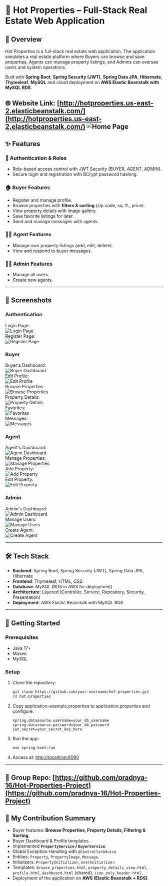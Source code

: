 # 🏡 Hot Properties – Full-Stack Real Estate Web Application  
## 📖 Overview

Hot Properties is a full-stack real estate web application. The application simulates a real estate platform where Buyers can browse and save properties, Agents can manage property listings, and Admins can oversee users and system operations.

Built with **Spring Boot**, **Spring Security (JWT)**, **Spring Data JPA**, **Hibernate**, **Thymeleaf**, **MySQL** and cloud deployment on **AWS Elastic Beanstalk with MySQL RDS**.

🌐 **Website Link:** [http://hotproperties.us-east-2.elasticbeanstalk.com/](http://hotproperties.us-east-2.elasticbeanstalk.com/)
![Home Page](screenshots/home.png)  
---

## ✨ Features

### 🔑 Authentication & Roles
- Role-based access control with JWT Security (BUYER, AGENT, ADMIN).  
- Secure login and registration with BCrypt password hashing.  

### 🏠 Buyer Features
- Register and manage profile.  
- Browse properties with **filters & sorting** (zip code, sq. ft., price).  
- View property details with image gallery.  
- Save favorite listings for later.  
- Send and manage messages with agents.  

### 🧑‍💼 Agent Features
- Manage own property listings (add, edit, delete).  
- View and respond to buyer messages.  

### 👩‍💻 Admin Features
- Manage all users.  
- Create new agents.  

---

## 📸 Screenshots

### Authentication
Login Page:  
![Login Page](screenshots/login.png)  
Register Page:  
![Register Page](screenshots/register.png)  

### Buyer
Buyer's Dashboard:  
![Buyer Dashboard](screenshots/buyer_dashboard.png)  
Edit Profile:  
![Edit Profile](screenshots/edit_profile.png)  
Browse Properties:  
![Browse Properties](screenshots/browse_properties.png)  
Property Details:  
![Property Details](screenshots/property_details.png)  
Favorites:  
![Favorites](screenshots/favorite_properties.png)  
Messages:  
![Messages](screenshots/message.png)  

### Agent
Agent's Dashboard:  
![Agent Dashboard](screenshots/agent_dashboard.png)  
Manage Properties:  
![Manage Properties](screenshots/manage_properties.png)  
Add Property:  
![Add Property](screenshots/add_property.png)  
Edit Property:  
![Edit Property](screenshots/edit_property.png)  

### Admin
Admin's Dashboard:  
![Admin Dashboard](screenshots/admin_dashboard.png)  
Manage Users:  
![Manage Users](screenshots/manage_users.jpg)  
Create Agent:  
![Create Agent](screenshots/create_agent.png)  

---

## 🛠️ Tech Stack
- **Backend**: Spring Boot, Spring Security (JWT), Spring Data JPA, Hibernate  
- **Frontend**: Thymeleaf, HTML, CSS  
- **Database**: MySQL (RDS in AWS for deployment)  
- **Architecture**: Layered (Controller, Service, Repository, Security, Presentation)  
- **Deployment**: AWS Elastic Beanstalk with MySQL RDS  

---

## 🚀 Getting Started

### Prerequisites
- Java 17+  
- Maven  
- MySQL  

### Setup
1. Clone the repository:
   ```bash
   git clone https://github.com/your-username/hot-properties.git
   cd hot-properties

2. Copy application-example.properties to application.properties and configure:
   ```properties
   spring.datasource.username=your_db_username
   spring.datasource.password=your_db_password
   jwt.secret=your_secret_key_here
   
3. Run the app:
   ```bash
   mvn spring-boot:run
   
4. Access at: [http://localhost:8080](http://localhost:8080)

---

## 📂 Group Repo: [https://github.com/pradnya-16/Hot-Properties-Project](https://github.com/pradnya-16/Hot-Properties-Project)

## 👤 My Contribution Summary
- Buyer features: **Browse Properties, Property Details, Filtering & Sorting**.  
- Buyer Dashboard & Profile templates.  
- Implemented **`PropertyService` / `BuyerService`**.  
- Global Exception Handling with `@ControllerAdvice`.  
- Entities: `Property`, `PropertyImage`, `Message`.  
- Initializers: `PropertyInitializer`, `UserInitializer`.  
- Templates: `browse_properties.html`, `property_details_view.html`, `profile.html`, `dashboard.html` (shared), `icon_only_header.html`.
- Deployment of the application on **AWS (Elastic Beanstalk + RDS)**.  
